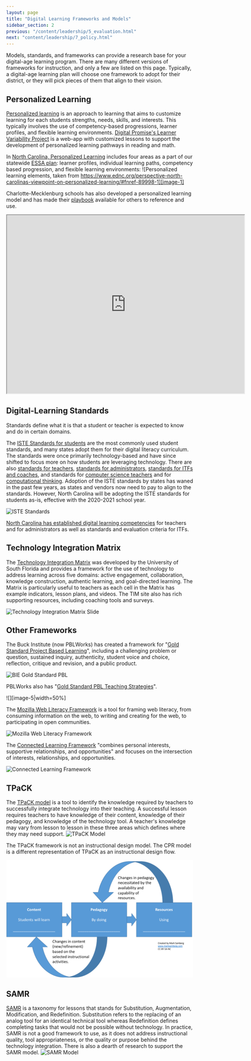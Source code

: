 ```yaml
---
layout: page
title: "Digital Learning Frameworks and Models"
sidebar_section: 2
previous: "/content/leadership/5_evaluation.html"
next: "content/leadership/7_policy.html"
---
```

Models, standards, and frameworks can provide a research base for your digital-age learning program. There are many different versions of frameworks for instruction, and only a few are listed on this page. Typically, a digital-age learning plan will choose one framework to adopt for their district, or they will pick pieces of them that align to their vision.

## Personalized Learning
[Personalized learning][1] is an approach to learning that aims to customize learning for each students strengths, needs, skills, and interests. This typically involves the use of competency-based progressions, learner profiles, and flexible learning environments. [Digital Promise's Learner Variability Project][2] is a web-app with customized lessons to support the development of personalized learning pathways in reading and math.

In [North Carolina, Personalized Learning][3] includes four areas as a part of our statewide [ESSA plan][4]: learner profiles, individual learning paths, competency based progression, and flexible learning environments:
![Personalized learning elements, taken from https://www.ednc.org/perspective-north-carolinas-viewpoint-on-personalized-learning/#fnref-89998-1][image-1]

Charlotte-Mecklenburg schools has also developed a personalized learning model and has made their [playbook][5] available for others to reference and use.
<iframe src="https://docs.google.com/file/d/1nZcKz0KE6z2BlGxfSlDpA53NODqcsvea-fMLN2tMrc0/preview" width="640" height="480"></iframe>

## Digital-Learning Standards
Standards define what it is that a student or teacher is expected to know and do in certain domains. 

The [ISTE Standards for students][6] are the most commonly used student standards, and many states adopt them for their digital literacy curriculum. The standards were once primarily technology-based and have since shifted to focus more on how students are leveraging technology. There are also [standards for teachers][7], [standards for administrators][8], [standards for ITFs and coaches][9], and standards for [computer science teachers][10] and for [computational thinking][11]. Adoption of the ISTE standards by states has waned in the past few years, as states and vendors now need to pay to align to the standards. However, North Carolina will be adopting the ISTE standards for students as-is, effective with the 2020-2021 school year.

![ISTE Standards][image-2]

[North Carolina has established digital learning competencies][12] for teachers and for administrators as well as standards and evaluation criteria for ITFs.

## Technology Integration Matrix
The [Technology Integration Matrix][13] was developed by the University of South Florida and provides a framework for the use of technology to address learning across five domains: active engagement, collaboration, knowledge construction, authentic learning, and goal-directed learning. The Matrix is particularly useful to teachers as each cell in the Matrix has example indicators, lesson plans, and videos. The TIM site also has rich supporting resources, including coaching tools and surveys.

![Technology Integration Matrix Slide][image-3]

## Other Frameworks

The Buck Institute (now PBLWorks) has created a framework for "[Gold Standard Project Based Learning][14]", including a challenging problem or question, sustained inquiry, authenticity, student voice and choice, reflection, critique and revision, and a public product.

![BIE Gold Standard PBL][image-4]

PBLWorks also has "[Gold Standard PBL Teaching Strategies][15]". 

![][image-5|width=50%]

The [Mozilla Web Literacy Framework][16] is a tool for framing web literacy, from consuming information on the web, to writing and creating for the web, to participating in open communities.  

![Mozilla Web Literacy Framework][image-6]

The [Connected Learning Framework][17] "combines personal interests, supportive relationships, and opportunities" and focuses on the intersection of interests, relationships, and opportunities. 

![Connected Learning Framework][image-7]

## TPaCK
The [TPaCK model][18] is a tool to identify the knowledge required by teachers to successfully integrate technology into their teaching. A successful lesson requires teachers to have knowledge of their content, knowledge of their pedagogy, and knowledge of the technology tool. A teacher's knowledge may vary from lesson to lesson in these three areas which defines where they may need support.
![TPaCK Model][image-8]

The TPaCK framework is not an instructional design model. The CPR model is a different representation of TPaCK as an instructional design flow.

![CPR Instructional Design Model][image-9]

## SAMR
[SAMR][19] is a taxonomy for lessons that stands for Substitution, Augmentation, Modification, and Redefinition. Substitution refers to the replacing of an analog tool for an identical technical tool whereas Redefinition defines completing tasks that would not be possible without technology. In practice, SAMR is not a good framework to use, as it does not address instructional quality, tool appropriateness, or the quality or purpose behind the technology integration. There is also a dearth of research to support the SAMR model.
![SAMR Model][image-10]

[1]:	https://www.understood.org/en/school-learning/partnering-with-childs-school/instructional-strategies/personalized-learning-what-you-need-to-know
[2]:	https://lvp.digitalpromiseglobal.org/
[3]:	https://3e9eq82l8dmn2cmrkf23oogn-wpengine.netdna-ssl.com/wp-content/uploads/2019/10/pic1-1023x410.png
[4]:	https://www.dpi.nc.gov/districts-schools/federal-program-monitoring/every-student-succeeds-act-essa
[5]:	https://sites.google.com/cms.k12.nc.us/cmspdl/design/pdl-toolkit
[6]:	https://www.iste.org/standards/for-students
[7]:	https://www.iste.org/standards/for-educators
[8]:	https://www.iste.org/standards/for-education-leaders
[9]:	https://www.iste.org/standards/for-coaches
[10]:	https://www.iste.org/standards/for-computer-science-educators
[11]:	https://www.iste.org/standards/computational-thinking
[12]:	https://www.dpi.nc.gov/districts-schools/districts-schools-support/digital-teaching-and-learning/dtl-standards
[13]:	https://fcit.usf.edu/matrix/matrix/
[14]:	https://www.pblworks.org/what-is-pbl/gold-standard-project-design
[15]:	https://www.pblworks.org/what-is-pbl/gold-standard-teaching-practices
[16]:	https://learning.mozilla.org/en-US/web-literacy
[17]:	https://clalliance.org/
[18]:	http://www.tpack.org/
[19]:	http://hippasus.com/rrpweblog/archives/2015/10/SAMR_ABriefIntro.pdf

[image-1]:	https://www.ednc.org/wp-content/uploads/2019/10/pic1.png
[image-2]:	https://d1e2bohyu2u2w9.cloudfront.net/education/sites/default/files/styles/1_1_small/public/tlr-blog/iste-standards.png?itok=vTEBcJZ1
[image-3]:	https://fcit.usf.edu/matrix/wp-content/uploads/2016/12/Characteristics_FadeOutSlide_IconVersion_Wide.jpg
[image-4]:	https://www.pblworks.org/sites/default/files/2019-03/gold_standard_design_0326.png
[image-5]:	https://www.pblworks.org/sites/default/files/2019-04/gold_standard_teaching_0326.png
[image-6]:	https://blog.mozilla.org/wp-content/uploads/2016/04/Screen-Shot-2016-04-08-at-8.54.25-AM-600x319.png
[image-7]:	https://clalliance.org/wp-content/uploads/2014/04/connected-learning-web.jpg
[image-8]:	http://matt-koehler.com/tpack2/wp-content/uploads/2013/08/TPACK-new.png
[image-9]:	cpr.png
[image-10]:	https://www.schrockguide.net/uploads/3/9/2/2/392267/5805548.jpg?579
